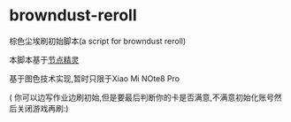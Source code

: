 # browndust-reroll
棕色尘埃刷初始脚本(a script for browndust reroll)

本脚本基于[节点精灵](http://www.nodescript.cn/#/)

基于图色技术实现,暂时只限于Xiao Mi NOte8 Pro

( 你可以边写作业边刷初始,但是要最后判断你的卡是否满意,不满意初始化账号然后关闭游戏再刷:)
